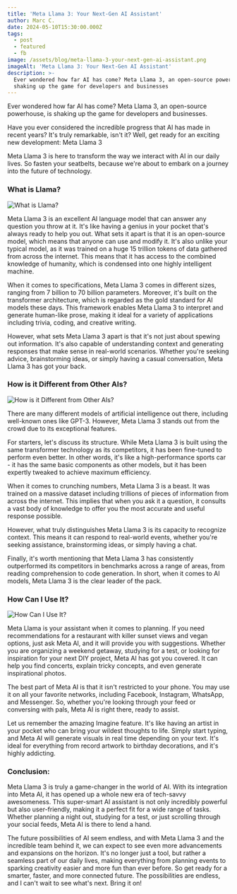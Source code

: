 ```yaml
---
title: 'Meta Llama 3: Your Next-Gen AI Assistant'
author: Marc C.
date: 2024-05-10T15:30:00.000Z
tags:
  - post
  - featured
  - fb
image: /assets/blog/meta-llama-3-your-next-gen-ai-assistant.png
imageAlt: 'Meta Llama 3: Your Next-Gen AI Assistant'
description: >-
  Ever wondered how far AI has come? Meta Llama 3, an open-source powerhouse, is
  shaking up the game for developers and businesses
---
```



Ever wondered how far AI has come? Meta Llama 3, an open-source powerhouse, is shaking up the game for developers and businesses.


Have you ever considered the incredible progress that AI has made in recent years? It's truly remarkable, isn't it? Well, get ready for an exciting new development: Meta Llama 3


Meta Llama 3 is here to transform the way we interact with AI in our daily lives. So fasten your seatbelts, because we're about to embark on a journey into the future of technology.

### What is Llama?

![What is Llama?](/assets/blog/what-is-llama.png)

Meta Llama 3 is an excellent AI language model that can answer any question you throw at it. It's like having a genius in your pocket that's always ready to help you out. What sets it apart is that it is an open-source model, which means that anyone can use and modify it. It's also unlike your typical model, as it was trained on a huge 15 trillion tokens of data gathered from across the internet.  This means that it has access to the combined knowledge of humanity, which is condensed into one highly intelligent machine.

When it comes to specifications, Meta Llama 3 comes in different sizes, ranging from 7 billion to 70 billion parameters. Moreover, it's built on the transformer architecture, which is regarded as the gold standard for AI models these days. This framework enables Meta Llama 3 to interpret and generate human-like prose, making it ideal for a variety of applications including trivia, coding, and creative writing. 

However, what sets Meta Llama 3 apart is that it's not just about spewing out information. It's also capable of understanding context and generating responses that make sense in real-world scenarios. Whether you're seeking advice, brainstorming ideas, or simply having a casual conversation, Meta Llama 3 has got your back.

### How is it Different from Other AIs?

![How is it Different from Other AIs?](/assets/blog/how-is-it-different.png)


There are many different models of artificial intelligence out there, including well-known ones like GPT-3. However, Meta Llama 3 stands out from the crowd due to its exceptional features.

For starters, let's discuss its structure. While Meta Llama 3 is built using the same transformer technology as its competitors, it has been fine-tuned to perform even better. In other words, it's like a high-performance sports car - it has the same basic components as other models, but it has been expertly tweaked to achieve maximum efficiency.

When it comes to crunching numbers, Meta Llama 3 is a beast. It was trained on a massive dataset including trillions of pieces of information from across the internet. This implies that when you ask it a question, it consults a vast body of knowledge to offer you the most accurate and useful response possible.

However, what truly distinguishes Meta Llama 3 is its capacity to recognize context. This means it can respond to real-world events, whether you're seeking assistance, brainstorming ideas, or simply having a chat. 

Finally, it's worth mentioning that Meta Llama 3 has consistently outperformed its competitors in benchmarks across a range of areas, from reading comprehension to code generation. In short, when it comes to AI models, Meta Llama 3 is the clear leader of the pack.

### **How Can I Use It?**

![How Can I Use It?](/assets/blog/how-can-i-use.png)


Meta Llama is your assistant when it comes to planning. If you need recommendations for a restaurant with killer sunset views and vegan options, just ask Meta AI, and it will provide you with suggestions. Whether you are organizing a weekend getaway, studying for a test, or looking for inspiration for your next DIY project, Meta AI has got you covered. It can help you find concerts, explain tricky concepts, and even generate inspirational photos.

The best part of Meta AI is that it isn't restricted to your phone. You may use it on all your favorite networks, including Facebook, Instagram, WhatsApp, and Messenger. So, whether you're looking through your feed or conversing with pals, Meta AI is right there, ready to assist.

Let us remember the amazing Imagine feature. It's like having an artist in your pocket who can bring your wildest thoughts to life. Simply start typing, and Meta AI will generate visuals in real time depending on your text. It's ideal for everything from record artwork to birthday decorations, and it's highly addicting. 

### **Conclusion:**


Meta Llama 3 is truly a game-changer in the world of AI. With its integration into Meta AI, it has opened up a whole new era of tech-savvy awesomeness. This super-smart AI assistant is not only incredibly powerful but also user-friendly, making it a perfect fit for a wide range of tasks. Whether planning a night out, studying for a test, or just scrolling through your social feeds, Meta AI is there to lend a hand.


The future possibilities of AI seem endless, and with Meta Llama 3 and the incredible team behind it, we can expect to see even more advancements and expansions on the horizon. It's no longer just a tool, but rather a seamless part of our daily lives, making everything from planning events to sparking creativity easier and more fun than ever before. So get ready for a smarter, faster, and more connected future. The possibilities are endless, and I can't wait to see what's next. Bring it on!
